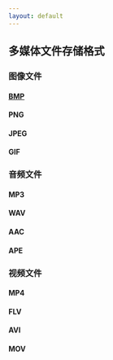 ```yaml
---
layout: default
---
```

## 多媒体文件存储格式

### 图像文件

#### 	[BMP](./bmp.html)

#### 	PNG

#### 	JPEG

#### 	GIF

### 音频文件

#### 	MP3

#### 	WAV

#### 	AAC

#### 	APE

### 视频文件

#### 	MP4

#### 	FLV

#### 	AVI

#### 	MOV





